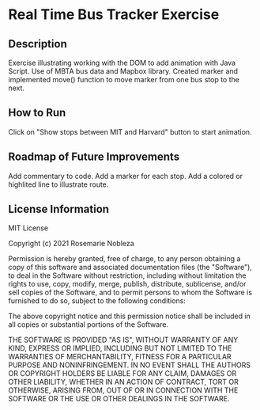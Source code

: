 # Real Time Bus Tracker Exercise

## Description

Exercise illustrating working with the DOM to add animation with Java Script.
Use of MBTA bus data and Mapbox library.
Created marker and implemented move() function to move marker from one bus stop to the next.


## How to Run

Click on "Show stops between MIT and Harvard" button to start animation.


## Roadmap of Future Improvements

Add commentary to code.
Add a marker for each stop.
Add a colored or highlited line to illustrate route.

## License Information

MIT License

Copyright (c) 2021 Rosemarie Nobleza

Permission is hereby granted, free of charge, to any person obtaining a copy
of this software and associated documentation files (the "Software"), to deal
in the Software without restriction, including without limitation the rights
to use, copy, modify, merge, publish, distribute, sublicense, and/or sell
copies of the Software, and to permit persons to whom the Software is
furnished to do so, subject to the following conditions:

The above copyright notice and this permission notice shall be included in all
copies or substantial portions of the Software.

THE SOFTWARE IS PROVIDED "AS IS", WITHOUT WARRANTY OF ANY KIND, EXPRESS OR
IMPLIED, INCLUDING BUT NOT LIMITED TO THE WARRANTIES OF MERCHANTABILITY,
FITNESS FOR A PARTICULAR PURPOSE AND NONINFRINGEMENT. IN NO EVENT SHALL THE
AUTHORS OR COPYRIGHT HOLDERS BE LIABLE FOR ANY CLAIM, DAMAGES OR OTHER
LIABILITY, WHETHER IN AN ACTION OF CONTRACT, TORT OR OTHERWISE, ARISING FROM,
OUT OF OR IN CONNECTION WITH THE SOFTWARE OR THE USE OR OTHER DEALINGS IN THE
SOFTWARE.
